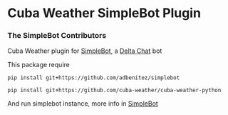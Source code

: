 # Cuba Weather SimpleBot Plugin

### The SimpleBot Contributors

Cuba Weather plugin for [SimpleBot](https://github.com/adbenitez/simplebot), a [Delta Chat](http://delta.chat/) bot

This package require

```
pip install git+https://github.com/adbenitez/simplebot
```

```
pip install git+https://github.com/cuba-weather/cuba-weather-python
```

And run simplebot instance, more info in [SimpleBot](https://github.com/adbenitez/simplebot)
